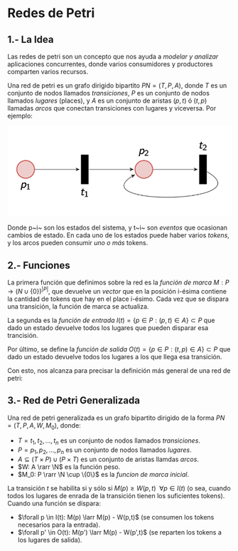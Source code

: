 # Redes de Petri

## 1.- La Idea

Las redes de petri son un concepto que nos ayuda a *modelar y analizar* aplicaciones concurrentes, donde varios consumidores y productores comparten varios recursos.

Una red de petri es un grafo dirigido bipartito $PN = (T,P,A)$, donde $T$ es un conjunto de nodos llamados _transiciones_, $P$ es un conjunto de nodos llamados _lugares_ (places), y $A$ es un conjunto de aristas $(p,t)$ ó $(t,p)$ llamadas _arcos_ que conectan transiciones con lugares y viceversa. Por ejemplo:

![Red de petri][img1]

Donde p~i~ son los estados del sistema, y t~i~ son _eventos_ que ocasionan cambios de estado. En cada uno de los estados puede haber varios *tokens*, y los arcos pueden consumir *uno o más* tokens.

## 2.- Funciones

La primera función que definimos sobre la red es la *función de marca* $M: P → (N ∪ \{0\})^{|P|}$, que devuelve un *vector* que en la posición i-ésima contiene la cantidad de tokens que hay en el place i-ésimo. Cada vez que se dispara una transición, la función de marca se actualiza.

La segunda es la *función de entrada* $I(t) = \{p ∈ P: (p,t) ∈ A\} ⊂ P$ que dado un estado devuelve todos los lugares que pueden disparar esa trancisión.

Por último, se define la *función de salida* $O(t) = \{p ∈ P: (t,p) ∈ A\} ⊂ P$ que dado un estado devuelve todos los lugares a los que llega esa transición.

Con esto, nos alcanza para precisar la definición más general de una red de petri:

## 3.- Red de Petri Generalizada

Una red de petri generalizada es un grafo bipartito dirigido de la forma $PN = (T,P,A,W,M_0)$, donde:

- $T = t_1, t_2, ..., t_n$ es un conjunto de nodos llamados *transiciones*.
- $P = p_1, p_2, ..., p_n$ es un conjunto de nodos llamados *lugares*.
- $A \subseteq (T \times P)\cup(P \times T)$ es un conjunto de aristas llamdas *arcos*.
- $W: A \rarr \N$ es la función peso.
- $M_0: P \rarr \N \cup \{0\}$ es la *funcion de marca inicial*.

La transición $t$ se habilita si y sólo si $M(p) \ge W(p,t)\ \  \forall p \in I(t)$ (o sea, cuando todos los lugares de enrada de la transición tienen los suficientes tokens). Cuando una función se dispara:

- $\forall p \in I(t): M(p) \larr M(p) - W(p,t)$ (se consumen los tokens necesarios para la entrada).
- $\forall p' \in O(t): M(p') \larr M(p) - W(p',t)$ (se reparten los tokens a los lugares de salida).

[img1]: img/red_petri.png "Ejemplo de red de petri"
